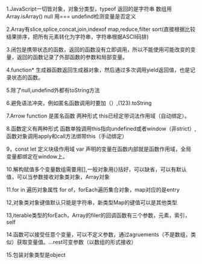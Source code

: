 1.JavaScript一切皆对象，对象分类型，typeof 返回的是字符串 数组用Array.isArray() null 用=== undefind检测变量是否定义  

2.Array有slice,splice,concat,join,indexof map,reduce,filter sort(直接根据比较结果排序，把所有元素转化为字符串，字符串根据ASCII码排)  

3.闭包是携带状态的函数，返回的函数没有立即调用，所以不能使用可能改变的变量，返回的函数记录了外部函数的参数和局部变量。  

4.function* 生成器函数返回生成器对象，然后通过多次调用yield返回值，也是记录状态的函数。  

5.除了null,undefind外都有toString方法  

6.避免语法冲突，例如匿名函数调用时要加（）,(123).toString  

7.Arrow function 是匿名函数 两种形式 this已经定带词法作用域（自动绑定）。  

8.函数定义有两种形式 函数单独调用this指向undefined或者window（非strict）,函数对象调用apply和call方法绑带this（手动绑定）  

9，const let 定义块级作用域 var 声明的变量在函数内部就是函数作用域，全局变量都绑定在window上。  

10.解构赋值多个变量数组需要用[],一般对象用{}括好，可以缺省，可以有默认值，可以当参数接收对象类对象，Array对象

11.for in 遍历对象属性 for of，forEach遍历集合对象，map对应的是entry

12,对象类对象键值默认只能是字符串，新类型Map的键值可以是其他类型

13,iterable类型的forEach，Array的filer的回调函数有三个参数，元素，索引，self

14.函数可以接受任意个变量，可以不定义参数，通过agruements（不是数组，类似）获取变量值。...rest可变参数（以数组的形式接收）

15.包装对象类型是object